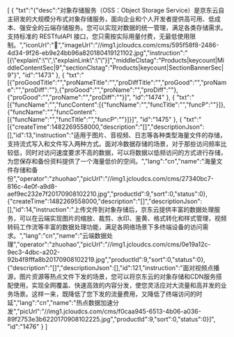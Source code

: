 [
	{
		"txt":"{\"desc\":\"对象存储服务（OSS：Object Storage Service）是京东云自主研发的大规模分布式对象存储服务，面向企业和个人开发者提供高可用、低成本、强安全的云端存储服务。您可以实现对数据的统一管理，满足各类存储需求。支持标准的 RESTfulAPI 接口，您只需按实际用量付费，无最低使用限制。\",\"iconUrl\":\"\",\"imageUrl\":\"//img1.jcloudcs.com/cms/595f58f8-2486-4d34-9f26-eb9e24bb96a820180419121102.jpg\",\"instruction\":\"[{\\\"explain\\\":\\\"\\\",\\\"explainLink\\\":\\\"\\\"}]\",\"middleClstag\":\"Products|keycount|MiddleContentSec|9\",\"sectionClstag\":\"Products|keycount|SectionBannerSec|9\"}",
		"id":"1473"
	},
	{
		"txt":"[{\"proGoodTitle\":\"\",\"proNameTitle\":\"\",\"proDiffTitle\":\"\",\"proGood\":\"\",\"proName\":\"\",\"proDiff\":\"\"},{\"proGood\":\"\",\"proName\":\"\",\"proDiff\":\"\"},{\"proGood\":\"\",\"proName\":\"\",\"proDiff\":\"\"}]",
		"id":"1474"
	},
	{
		"txt":"[{\"funcName\":\"\",\"funcContent\":[{\"funcName\":\"\",\"funcTitle\":\"\",\"funcP\":\"\"}]},{\"funcName\":\"\",\"funcContent\":[{\"funcName\":\"\",\"funcTitle\":\"\",\"funcP\":\"\"}]}]",
		"id":"1475"
	},
	{
		"txt":"[{\"createTime\":1482269558000,\"description\":\"[]\",\"descriptionJson\":[],\"id\":13,\"instruction\":\"适用于图片、音视频、日志等各种类型海量文件的存储，支持流式写入和文件写入两种方式。面对冷数据存储的场景，对于那些访问频率比较低，同时对访问速度要求不高的数据，可以将数据以低频访问的方式进行存储，为您保存和备份资料提供了一个海量低价的空间。\",\"lang\":\"cn\",\"name\":\"海量文件存储和备份\",\"operator\":\"zhuohao\",\"picUrl\":\"//img1.jcloudcs.com/cms/27340bc7-816c-4e0f-a9d8-aef9ec232e7f20170908102210.jpg\",\"productId\":9,\"sort\":0,\"status\":0},{\"createTime\":1482269558000,\"description\":\"[]\",\"descriptionJson\":[],\"id\":14,\"instruction\":\"上传文件到对象存储后，京东云提供丰富的数据处理服务，可以在云端实现图片的缩放、裁剪、水印、鉴黄、格式转化和样式管理，视频转码工作流等丰富的数据处理功能，满足各网络场景下多终端设备的访问需求。\",\"lang\":\"cn\",\"name\":\"云端数据处理\",\"operator\":\"zhuohao\",\"picUrl\":\"//img1.jcloudcs.com/cms/0e19a12c-9ec3-4dbc-a202-92b4f8fffa8b20170908102219.jpg\",\"productId\":9,\"sort\":0,\"status\":0},{\"description\":\"[]\",\"descriptionJson\":[],\"id\":121,\"instruction\":\"面对视频点播源，图片资源等热点文件下发的场景，您可以将京东云的对象存储和CDN服务搭配使用，实现全网覆盖、快速高效的内容分发，使您灵活应对大流量和高并发的业务场景。这样一来，既降低了您下发的流量费用，又降低了终端访问的时延\",\"lang\":\"cn\",\"name\":\"热点数据加速分发\",\"picUrl\":\"//img1.jcloudcs.com/cms/f0caa945-6513-4b06-a036-89f2753e3b6220170908102225.jpg\",\"productId\":9,\"sort\":0,\"status\":0}]",
		"id":"1476"
	}
]